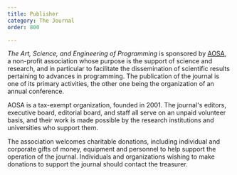 ```yaml
---
title: Publisher
category: The Journal
order: 800

---
```

*The Art, Science, and Engineering of Programming* is sponsored by [AOSA](http://aosa-inc.org/), a non-profit association whose purpose is the support of science and research, and in particular to facilitate the dissemination of scientific results pertaining to advances in programming. The publication of the journal is one of its primary activities, the other one being the organization of an annual conference.

AOSA is a tax-exempt organization, founded in 2001. The journal's editors, executive board, editorial board, and staff all serve on an unpaid volunteer basis, and their work is made possible by the research institutions and universities who support them.

The association welcomes charitable donations, including individual and corporate gifts of money, equipment and personnel to help support the operation of the journal. Individuals and organizations wishing to make donations to support the journal should contact the treasurer.
